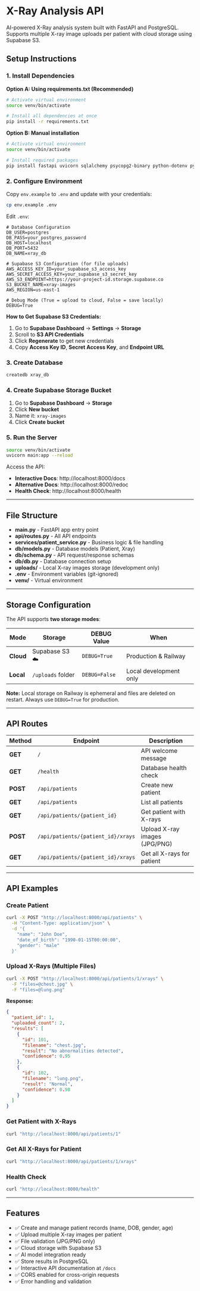 # X-Ray Analysis API

AI-powered X-Ray analysis system built with FastAPI and PostgreSQL. Supports multiple X-ray image uploads per patient with cloud storage using Supabase S3.

## Setup Instructions

### 1. Install Dependencies

**Option A: Using requirements.txt (Recommended)**

```bash
# Activate virtual environment
source venv/bin/activate

# Install all dependencies at once
pip install -r requirements.txt
```

**Option B: Manual installation**

```bash
# Activate virtual environment
source venv/bin/activate

# Install required packages
pip install fastapi uvicorn sqlalchemy psycopg2-binary python-dotenv python-multipart boto3
```

### 2. Configure Environment

Copy `env.example` to `.env` and update with your credentials:

```bash
cp env.example .env
```

Edit `.env`:
```env
# Database Configuration
DB_USER=postgres
DB_PASS=your_postgres_password
DB_HOST=localhost
DB_PORT=5432
DB_NAME=xray_db

# Supabase S3 Configuration (for file uploads)
AWS_ACCESS_KEY_ID=your_supabase_s3_access_key
AWS_SECRET_ACCESS_KEY=your_supabase_s3_secret_key
AWS_S3_ENDPOINT=https://your-project-id.storage.supabase.co
S3_BUCKET_NAME=xray-images
AWS_REGION=us-east-1

# Debug Mode (True = upload to cloud, False = save locally)
DEBUG=True
```

**How to Get Supabase S3 Credentials:**
1. Go to **Supabase Dashboard** → **Settings** → **Storage**
2. Scroll to **S3 API Credentials**
3. Click **Regenerate** to get new credentials
4. Copy **Access Key ID**, **Secret Access Key**, and **Endpoint URL**

### 3. Create Database

```bash
createdb xray_db
```

### 4. Create Supabase Storage Bucket

1. Go to **Supabase Dashboard** → **Storage**
2. Click **New bucket**
3. Name it: `xray-images`
4. Click **Create bucket**

### 5. Run the Server

```bash
source venv/bin/activate
uvicorn main:app --reload
```

Access the API:
- **Interactive Docs**: http://localhost:8000/docs
- **Alternative Docs**: http://localhost:8000/redoc
- **Health Check**: http://localhost:8000/health

---

## File Structure

- **main.py** - FastAPI app entry point
- **api/routes.py** - All API endpoints  
- **services/patient_service.py** - Business logic & file handling
- **db/models.py** - Database models (Patient, Xray)
- **db/schema.py** - API request/response schemas
- **db/db.py** - Database connection setup
- **uploads/** - Local X-ray images storage (development only)
- **.env** - Environment variables (git-ignored)
- **venv/** - Virtual environment

---

## Storage Configuration

The API supports **two storage modes**:

| Mode | Storage | DEBUG Value | When |
|------|---------|-------------|------|
| **Cloud** | Supabase S3 ☁️ | `DEBUG=True` | Production & Railway |
| **Local** | `/uploads` folder | `DEBUG=False` | Local development only |

**Note:** Local storage on Railway is ephemeral and files are deleted on restart. Always use `DEBUG=True` for production.

---

## API Routes

| Method | Endpoint | Description |
|--------|----------|-------------|
| **GET** | `/` | API welcome message |
| **GET** | `/health` | Database health check |
| **POST** | `/api/patients` | Create new patient |
| **GET** | `/api/patients` | List all patients |
| **GET** | `/api/patients/{patient_id}` | Get patient with X-rays |
| **POST** | `/api/patients/{patient_id}/xrays` | Upload X-ray images (JPG/PNG) |
| **GET** | `/api/patients/{patient_id}/xrays` | Get all X-rays for patient |

---

## API Examples

### Create Patient
```bash
curl -X POST "http://localhost:8000/api/patients" \
  -H "Content-Type: application/json" \
  -d '{
    "name": "John Doe",
    "date_of_birth": "1990-01-15T00:00:00",
    "gender": "male"
  }'
```

### Upload X-Rays (Multiple Files)
```bash
curl -X POST "http://localhost:8000/api/patients/1/xrays" \
  -F "files=@chest.jpg" \
  -F "files=@lung.png"
```

**Response:**
```json
{
  "patient_id": 1,
  "uploaded_count": 2,
  "results": [
    {
      "id": 101,
      "filename": "chest.jpg",
      "result": "No abnormalities detected",
      "confidence": 0.95
    },
    {
      "id": 102,
      "filename": "lung.png",
      "result": "Normal",
      "confidence": 0.98
    }
  ]
}
```

### Get Patient with X-Rays
```bash
curl "http://localhost:8000/api/patients/1"
```

### Get All X-Rays for Patient
```bash
curl "http://localhost:8000/api/patients/1/xrays"
```

### Health Check
```bash
curl "http://localhost:8000/health"
```

---

## Features

- ✅ Create and manage patient records (name, DOB, gender, age)
- ✅ Upload multiple X-ray images per patient
- ✅ File validation (JPG/PNG only)
- ✅ Cloud storage with Supabase S3
- ✅ AI model integration ready
- ✅ Store results in PostgreSQL
- ✅ Interactive API documentation at `/docs`
- ✅ CORS enabled for cross-origin requests
- ✅ Error handling and validation
